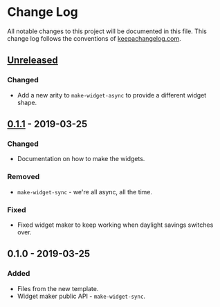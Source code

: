 # Change Log
All notable changes to this project will be documented in this file. This change log follows the conventions of [keepachangelog.com](http://keepachangelog.com/).

## [Unreleased]
### Changed
- Add a new arity to `make-widget-async` to provide a different widget shape.

## [0.1.1] - 2019-03-25
### Changed
- Documentation on how to make the widgets.

### Removed
- `make-widget-sync` - we're all async, all the time.

### Fixed
- Fixed widget maker to keep working when daylight savings switches over.

## 0.1.0 - 2019-03-25
### Added
- Files from the new template.
- Widget maker public API - `make-widget-sync`.

[Unreleased]: https://github.com/your-name/clojure01/compare/0.1.1...HEAD
[0.1.1]: https://github.com/your-name/clojure01/compare/0.1.0...0.1.1
